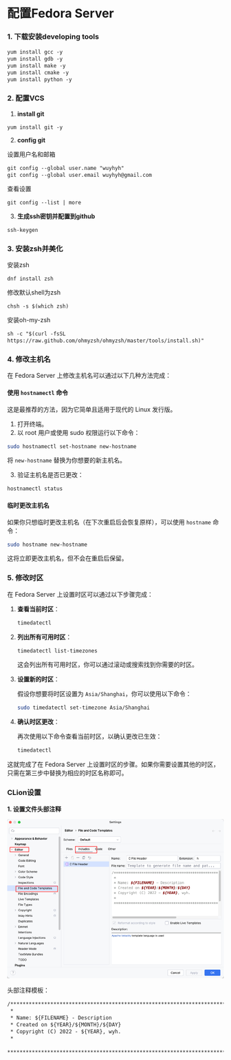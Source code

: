 # 配置Fedora Server

### 1. 下载安装developing tools

```shell
yum install gcc -y
yum install gdb -y
yum install make -y
yum install cmake -y
yum install python -y
```

### 2. 配置VCS

1. **install git**

```shell
yum install git -y
```

2. **config git**

设置用户名和邮箱

```shell
git config --global user.name "wuyhyh"
git config --global user.email wuyhyh@gmail.com
```

查看设置

```shell
git config --list | more
```

3. **生成ssh密钥并配置到github**

```shell
ssh-keygen
```

### 3. 安装zsh并美化

安装zsh

```shell
dnf install zsh
```

修改默认shell为zsh

```shell
chsh -s $(which zsh)
```

安装oh-my-zsh

```shell
sh -c "$(curl -fsSL https://raw.github.com/ohmyzsh/ohmyzsh/master/tools/install.sh)"
```

### 4. 修改主机名

在 Fedora Server 上修改主机名可以通过以下几种方法完成：

#### 使用 `hostnamectl` 命令

这是最推荐的方法，因为它简单且适用于现代的 Linux 发行版。

1. 打开终端。
2. 以 root 用户或使用 sudo 权限运行以下命令：

```bash
sudo hostnamectl set-hostname new-hostname
```

将 `new-hostname` 替换为你想要的新主机名。

3. 验证主机名是否已更改：

```bash
hostnamectl status
```

#### 临时更改主机名

如果你只想临时更改主机名（在下次重启后会恢复原样），可以使用 `hostname` 命令：

```bash
sudo hostname new-hostname
```

这将立即更改主机名，但不会在重启后保留。

### 5. 修改时区

在 Fedora Server 上设置时区可以通过以下步骤完成：

1. **查看当前时区**：

    ```bash
   timedatectl
   ```

2. **列出所有可用时区**：

   ```bash
   timedatectl list-timezones
   ```

   这会列出所有可用时区，你可以通过滚动或搜索找到你需要的时区。

3. **设置新的时区**：

   假设你想要将时区设置为 `Asia/Shanghai`，你可以使用以下命令：

   ```bash
   sudo timedatectl set-timezone Asia/Shanghai
   ```

4. **确认时区更改**：

   再次使用以下命令查看当前时区，以确认更改已生效：

   ```bash
   timedatectl
   ```

这就完成了在 Fedora Server 上设置时区的步骤。如果你需要设置其他的时区，只需在第三步中替换为相应的时区名称即可。

### CLion设置

**1. 设置文件头部注释**

![header](../picture/header.png)

头部注释模板：

```shell
/******************************************************************************
 *
 * Name: ${FILENAME} - Description
 * Created on ${YEAR}/${MONTH}/${DAY}
 * Copyright (C) 2022 - ${YEAR}, wyh.
 *
 *****************************************************************************/
```
